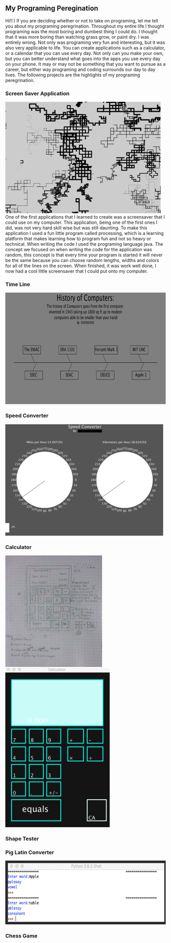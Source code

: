 ## My Programing Peregination
Hi!!:) If you are deciding whether or not to take on programing, let me tell you about my programing peregrination. Throughout my entire life I thought programing was the most boring and dumbest thing I could do. I thought that it was more boring than watching grass grow, or paint dry. I was entirely wrong. Not only was programing very fun and interesting, but it was also very applicable to life. You can create applications such as a calculator, or a calendar that you can use every day. Not only can you make your own, but you can better understand what goes into the apps you use every day on your phone. It may or may not be something that you want to pursue as a career, but either way programing and coding surrounds our day to day lives. The following projects are the highlights of my programing peregrination.
### Screen Saver Application
<img src="https://github.com/IG9626/screenSaver/blob/master/PicOfScreenSaver2.0y.jpg" height="350">
One of the first applications that I learned to create was a screensaver that I could use on my computer. This application, being one of the first ones I did, was not very hard skill wise but was still daunting. To make this application I used a fun little program called processing, which is a learning platform that makes learning how to program fun and not so heavy or technical. When writing the code I used the programing language java. The concept we focused on when writing the code for the application was random, this concept is that every time your program is started it will never be the same because you can choose random lengths, widths and colors for all of the lines on the screen. When finished, it was work well done, I now had a cool little screensaver that I could put onto my computer. 

### Time Line
<img src="https://github.com/IG9626/timeline/blob/master/timelinePhoto1.png" height="350">

### Speed Converter
<img src="https://github.com/IG9626/speedconverterApp/blob/master/speedConverterAppPic.png" height="350">

### Calculator
 
  <img src="https://github.com/IG9626/Calculator/blob/master/calculatorPlan.jpg" height="350">
  <img src="https://github.com/IG9626/Calculator/blob/master/picture/Screen%20Shot%202018-02-14%20at%201.39.07%20PM.png" height="500">


### Shape Tester


### Pig Latin Converter
<img src="https://github.com/IG9626/pigLatinConverter/blob/master/picOfPigLatinConverter.png" height="200">

### Chess Game

